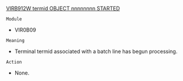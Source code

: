 [VIRB912W termid OBJECT nnnnnnnn STARTED](https://virtel.readthedocs.io/en/latest/manuals/virtel/Virtel459MG/messages.html?highlight=VIRB912W#VIRB912W)

`Module`
- VIR0B09

`Meaning`
- Terminal termid associated with a batch line has begun processing.

`Action`
- None.
